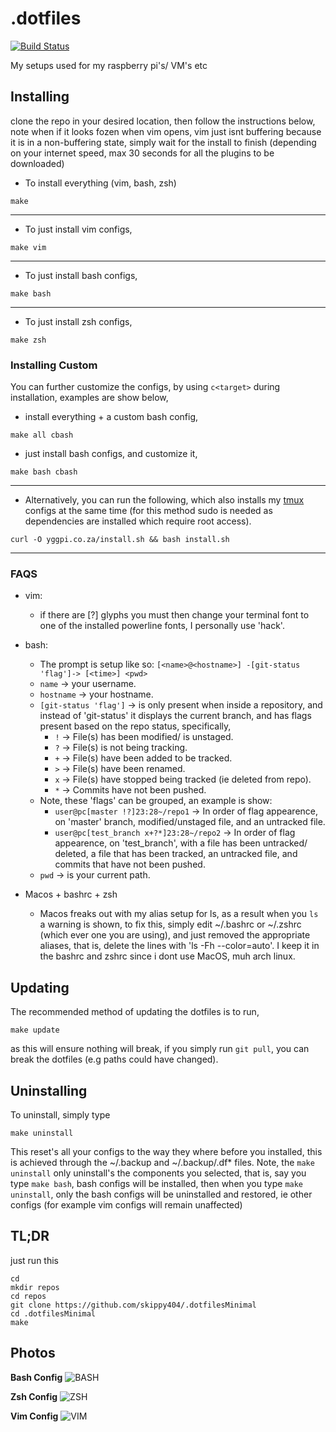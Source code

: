 # .dotfiles
[![Build Status](https://travis-ci.com/Skiqqy/.dotfilesMinimal.svg?branch=master)](https://travis-ci.com/Skippy404/.dotfilesMinimal)

My setups used for my raspberry pi's/ VM's etc  

## Installing  
clone the repo in your desired location, then follow the instructions below, note when if it looks fozen
when vim opens, vim just isnt buffering because it is in a non-buffering state,
simply wait for the install to finish (depending on your internet speed, max 30
seconds for all the plugins to be downloaded)
* To install everything (vim, bash, zsh)
````
make
````

---

* To just install vim configs,
````
make vim
````

---

* To just install bash configs,
````
make bash
````

---

* To just install zsh configs,
````
make zsh
````

### Installing Custom

You can further customize the configs, by using `c<target>` during installation,
examples are show below,

* install everything + a custom bash config,
````
make all cbash
````

* just install bash configs, and customize it,
````
make bash cbash
````

---

* Alternatively, you can run the following, which also installs my
[tmux](https://github.com/skippy404/.tmux) configs at the same time (for this
method sudo is needed as dependencies are installed which require root
access).
````
curl -O yggpi.co.za/install.sh && bash install.sh
````

---

### FAQS

* vim:
	* if there are [?] glyphs you must then change your terminal font to one of
	  the installed powerline fonts, I personally use 'hack'.

* bash:
	* The prompt is setup like so: `[<name>@<hostname>] -[git-status 'flag']-> [<time>] <pwd>`
	* `name` -> your username.
	* `hostname` -> your hostname.
	* `[git-status 'flag']` -> is only present when inside a repository, and
	instead of 'git-status' it displays the current branch, and has flags present
	based on the repo status, specifically,
	    * `!` -> File(s) has been modified/ is unstaged.
	    * `?` -> File(s) is not being tracking.
	    * `+` -> File(s) have been added to be tracked.
	    * `>` -> File(s) have been renamed.
	    * `x` -> File(s) have stopped being tracked (ie deleted from repo).
	    * `*` -> Commits have not been pushed.
	* Note, these 'flags' can be grouped, an example is show:
	    * `user@pc[master !?]23:28~/repo1` -> In order of flag appearence, on
	    'master' branch, modified/unstaged file, and an untracked file.
	    * `user@pc[test_branch x+?*]23:28~/repo2` -> In order of flag appearence,
	    on 'test_branch', with a file has been untracked/ deleted, a file that
		has been tracked, an untracked file, and commits that have not been pushed.
	* `pwd` -> is your current path.
* Macos + bashrc + zsh
	* Macos freaks out with my alias setup for ls, as a result when you `ls`
	  a warning is shown, to fix this, simply edit ~/.bashrc or ~/.zshrc (which
	  ever one you are using), and just removed the appropriate aliases, that
	  is, delete the lines with 'ls -Fh --color=auto'. I keep it in the bashrc
	  and zshrc since i dont use MacOS, muh arch linux.

## Updating

The recommended method of updating the dotfiles is to run,
````
make update
````
as this will ensure nothing will break, if you simply run `git pull`, you can
break the dotfiles (e.g paths could have changed).

## Uninstalling

To uninstall, simply type
````
make uninstall
````
This reset's all your configs to the way they where before you installed, this
is achieved through the ~/.backup and ~/.backup/.df\* files. Note,
the `make uninstall` only uninstall's the components you selected, that is, say
you type `make bash`, bash configs will be installed, then when you type `make uninstall`,
only the bash configs will be uninstalled and restored, ie other configs (for example
vim configs will remain unaffected)

## TL;DR  
just run this  
````
cd
mkdir repos
cd repos
git clone https://github.com/skippy404/.dotfilesMinimal
cd .dotfilesMinimal  
make
````

## Photos

 __Bash Config__
![BASH](https://i.imgur.com/SQlMESF.png)

__Zsh Config__
![ZSH](https://i.imgur.com/XB0u26e.png)

__Vim Config__
![VIM](https://i.imgur.com/UqgDLXc.png)
